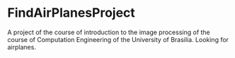 # FindAirPlanesProject
A project of the course of introduction to the image processing of the course of Computation Engineering of the University of Brasilia. Looking for airplanes.
